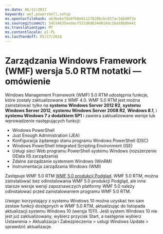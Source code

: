 ```yaml
---
ms.date: 06/12/2017
keywords: wmf,powershell,setup
ms.openlocfilehash: eb3be6ef8a0fb8e611178206cbc817ac34b40f3e
ms.sourcegitcommit: 54534635eedacf531d8d6344019dc16a50b8b441
ms.translationtype: MT
ms.contentlocale: pl-PL
ms.lasthandoff: 05/17/2018
---
```

# <a name="windows-management-framework-wmf-50-rtm-release-notes-overview"></a>Zarządzania Windows Framework (WMF) wersja 5.0 RTM notatki — omówienie

Windows Management Framework (WMF) 5.0 RTM udostępnia funkcje, które zostały zaktualizowane z WMF 4.0. WMF 5.0 RTM jest można zainstalować tylko na **systemu Windows Server 2012 R2**, **systemu Windows Server 2012**, **systemu Windows Server 2008 R2**, **Windows 8.1**, i **systemu Windows 7 z dodatkiem SP1** i zawiera zaktualizowane wersje lub wprowadzenie następujących funkcji:

- Windows PowerShell
- Just Enough Administration (JEA)
- Konfiguracja żądanego stanu programu Windows PowerShell (DSC)
- Windows PowerShell Integrated Scripting Environment (ISE)
- Usługi sieci Web programu PowerShell systemu Windows (rozszerzenie OData IIS zarządzania)
- Zdalne zarządzanie systemem Windows (WinRM)
- Instrumentacja zarządzania Windows (WMI)

Zastępuje WMF 5.0 RTM [WMF 5.0 produkcji Podgląd](http://blogs.msdn.com/b/powershell/archive/2015/08/31/windows-management-framework-5-0-production-preview-is-now-available.aspx). WMF 5.0 RTM, można zainstalować bez odinstalowania WMF 5.0 produkcji Podgląd, ale inne starsze wersje wersji zapoznawczych platformy WMF 5.0 należy odinstalować przed zainstalowaniem programu WMF 5.0 RTM.

*Uwaga:* korzystający z systemu Windows 10 można uzyskać ten sam zestaw funkcji dostępnych w WMF 5.0 RTM, aktualizując do listopada aktualizacji systemu Windows 10 (wersja 1511). Jeśli system Windows 10 nie jest już zaktualizowany, wybierz przycisk Start, a następnie wybierz Ustawienia > Aktualizacja i Zabezpieczenia > usługi Windows Update > sprawdzić aktualizacje.
